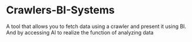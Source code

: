 # Crawlers-BI-Systems
A tool that allows you to fetch data using a crawler and present it using BI. And by accessing AI to realize the function of analyzing data
